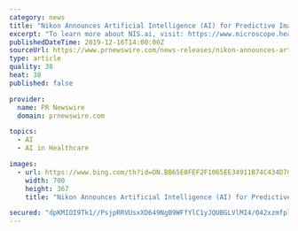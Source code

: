 ```yaml
---
category: news
title: "Nikon Announces Artificial Intelligence (AI) for Predictive Imaging, Image Segmentation and Processing"
excerpt: "To learn more about NIS.ai, visit: https://www.microscope.healthcare.nikon.com/nis-ai About Nikon Instruments Inc. Nikon Instruments Inc. is the US microscopy arm of Nikon Healthcare, a world leader in the development and manufacture of optical and digital imaging technology for biomedical applications. Cutting-edge instruments include ..."
publishedDateTime: 2019-12-16T14:00:00Z
sourceUrl: https://www.prnewswire.com/news-releases/nikon-announces-artificial-intelligence-ai-for-predictive-imaging-image-segmentation-and-processing-300975257.html
type: article
quality: 38
heat: 38
published: false

provider:
  name: PR Newswire
  domain: prnewswire.com

topics:
  - AI
  - AI in Healthcare

images:
  - url: https://www.bing.com/th?id=ON.BB65E0FEF2F1065EE34911B74C434D7C
    width: 700
    height: 367
    title: "Nikon Announces Artificial Intelligence (AI) for Predictive Imaging, Image Segmentation and Processing"

secured: "dpKMIOI9Tk1//PsjpRRVUsxXD649NgB9WFfYlC1yJQUBGLVlMI4/042xzmfplWEWb0SFm8ulQATYFdtYVBhgvB3+VMQML7Zf6dHqauyK+ChWf9DyMK1kbpSJqXgCQ5AbqfphkBAPsV476CGkxGuKvXDbKDYssa/VCCrnZzc0a4XurNPwW5P4MGiXbORkRaHLspGxD116O0rw0uXlbpa9v3x+SSFAagAHEAsM1qDGxIruRaGfCTCkrXnEyVEvpixl7G7Fl82elPfVF1vR+sBJnA==;Mo85fp8+uq4NEagaLPZ7Xw=="
---
```


